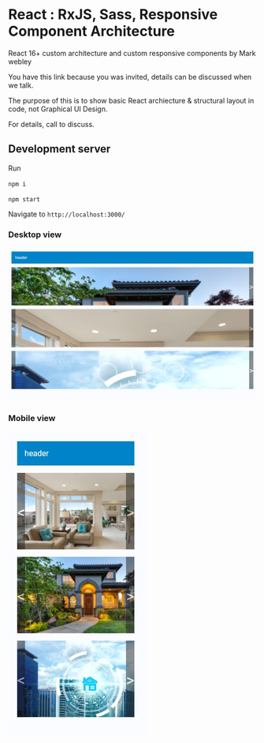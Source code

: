 # React : RxJS, Sass, Responsive Component Architecture

React 16+ custom architecture and custom responsive components by Mark webley

You have this link because you was invited, details can be discussed when we talk.

The purpose of this is to show basic React archiecture & structural layout in code, not Graphical UI Design.

For details, call to discuss.

## Development server

Run

`npm i`

`npm start`

Navigate to `http://localhost:3000/`





### Desktop  view
![Alt text](screenshots/responsive-carousel-desktop-view.jpg "desktop wide view")

### Mobile view
![Alt text](screenshots/responsive-carousel-mobile-view.jpg "Responsive mobile view")
